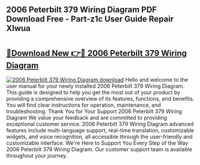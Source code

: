 ## 2006 Peterbilt 379 Wiring Diagram PDF Download Free - Part-z1c User Guide Repair XIwua

# <h2><a href="http://dfiffdf.blite.top/?on=2006+Peterbilt+379+Wiring+Diagram">🔗Download New 👉🔴 2006 Peterbilt 379 Wiring Diagram</a></h2>

[![2006 Peterbilt 379 Wiring Diagram download](https://i.imgur.com/lujVjoI.png)](http://dfiffdf.blite.top/?on=2006+Peterbilt+379+Wiring+Diagram)
Hello and welcome to the user manual for your newly installed 2006 Peterbilt 379 Wiring Diagram. This guide is designed to help you get the most out of your product by providing a comprehensive overview of its features, functions, and benefits. You will find clear instructions for operation, maintenance, and troubleshooting. Thank You for Your Support 2006 Peterbilt 379 Wiring Diagram We value your feedback and are committed to providing exceptional customer service. 2006 Peterbilt 379 Wiring Diagram advanced features include multi-language support, real-time translation, customizable widgets, and voice recognition, all accessible through the user-friendly and customizable interface. We're Here to Support You Every Step of the Way 2006 Peterbilt 379 Wiring Diagram. Our customer support team is available throughout your journey.
